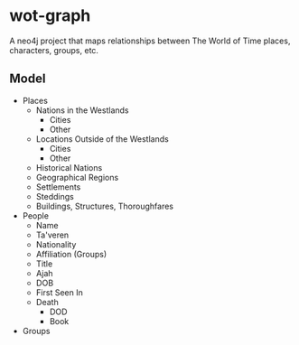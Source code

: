 # wot-graph
A neo4j project that maps relationships between The World of Time places, characters, groups, etc.

## Model
- Places
  - Nations in the Westlands
    - Cities
    - Other
  - Locations Outside of the Westlands
    - Cities
    - Other
  - Historical Nations
  - Geographical Regions
  - Settlements
  - Steddings
  - Buildings, Structures, Thoroughfares
- People
  - Name
  - Ta'veren
  - Nationality
  - Affiliation (Groups)
  - Title
  - Ajah  
  - DOB
  - First Seen In
  - Death
    - DOD
    - Book
- Groups
